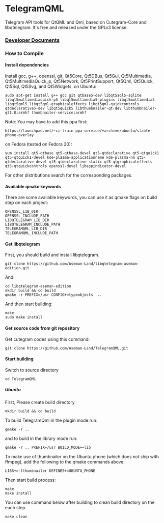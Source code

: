 # TelegramQML
Telegram API tools for QtQML and Qml, based on Cutegram-Core and libqtelegram.
It's free and released under the GPLv3 license.

### [Developer Documents](documents/start.md)

### How to Compile
#### Install dependencies

Install gcc, g++, openssl, git, Qt5Core, Qt5DBus, Qt5Gui, Qt5Multimedia, Qt5MultimediaQuick_p, Qt5Network, Qt5PrintSupport, Qt5Qml, Qt5Quick, Qt5Sql, Qt5Svg, and Qt5Widgets.
on Ubuntu:

    sudo apt-get install g++ gcc git qtbase5-dev libqt5sql5-sqlite libqt5multimediaquick-p5 libqt5multimedia5-plugins libqt5multimedia5 libqt5qml5 libqt5qml-graphicaleffects libqt5qml-quickcontrols qtdeclarative5-dev libqt5quick5 libthumbnailer-qt-dev libthumbnailer-qt1.0:armhf thumbnailer-service:armhf

Note: You may have to add this ppa first:

    https://launchpad.net/~ci-train-ppa-service/+archive/ubuntu/stable-phone-overlay

on Fedora (tested on Fedora 20):

    yum install qt5-qtbase qt5-qtbase-devel qt5-qtdeclarative qt5-qtquick1 qt5-qtquick1-devel kde-plasma-applicationname kde-plasma-nm qt5-qtdeclarative-devel qt5-qtdeclarative-static qt5-qtgraphicaleffects qt5-qtquickcontrols openssl-devel libappindicator-devel

For other distributions search for the corresponding packages.

#### Available qmake keywords
    
There are some available keywords, you can use it as qmake flags on build step on each project:

    OPENSSL_LIB_DIR
    OPENSSL_INCLUDE_PATH
    LIBQTELEGRAM_LIB_DIR
    LIBQTELEGRAM_INCLUDE_PATH
    TELEGRAMQML_LIB_DIR
    TELEGRAMQML_INCLUDE_PATH

#### Get libqtelegram

First, you should build and install libqtelegram.

    git clone https://github.com/Aseman-Land/libqtelegram-aseman-edition.git
    
And:

    cd libqtelegram-aseman-edition
    mkdir build && cd build
    qmake -r PREFIX=/usr CONFIG+=typeobjects  ..
    
And then start building:

    make
    sudo make install

#### Get source code from git repository

Get cutegram codes using this command:

    git clone https://github.com/Aseman-Land/TelegramQML.git

#### Start building

Switch to source directory

    cd TelegramQML

##### Ubuntu

First, Please create build directory.

    mkdir build && cd build
    
To build TelegramQml in the plugin mode run:
    
    qmake -r .. 
    
and to build in the library mode run:

    qmake -r .. PREFIX=/usr BUILD_MODE+=lib

To make use of thumbnailer on the Ubuntu phone (which does not ship with ffmpeg), add the following to the qmake commands above:

    LIBS+=-lthumbnailer DEFINES+=UBUNTU_PHONE
    
Then start build process:
    
    make
    make install

You can use command below after building to clean build directory on the each step.

    make clean
